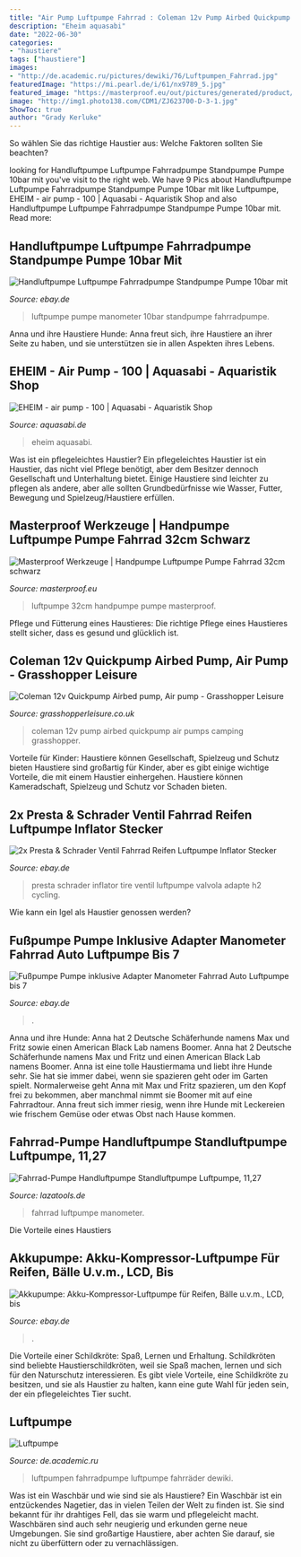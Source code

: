 ```yaml
---
title: "Air Pump Luftpumpe Fahrrad : Coleman 12v Pump Airbed Quickpump Air Pumps Camping Grasshopper"
description: "Eheim aquasabi"
date: "2022-06-30"
categories:
- "haustiere"
tags: ["haustiere"]
images:
- "http://de.academic.ru/pictures/dewiki/76/Luftpumpen_Fahrrad.jpg"
featuredImage: "https://mi.pearl.de/i/61/nx9789_5.jpg"
featured_image: "https://masterproof.eu/out/pictures/generated/product/1/540_340_85/mp80551.jpg"
image: "http://img1.photo138.com/CDM1/ZJ623700-D-3-1.jpg"
ShowToc: true
author: "Grady Kerluke"
---
```



So wählen Sie das richtige Haustier aus: Welche Faktoren sollten Sie beachten?

	

		
looking for Handluftpumpe Luftpumpe Fahrradpumpe Standpumpe Pumpe 10bar mit you've visit to the right web. We have 9 Pics about Handluftpumpe Luftpumpe Fahrradpumpe Standpumpe Pumpe 10bar mit like Luftpumpe, EHEIM - air pump - 100 | Aquasabi - Aquaristik Shop and also Handluftpumpe Luftpumpe Fahrradpumpe Standpumpe Pumpe 10bar mit. Read more:
		
    
## Handluftpumpe Luftpumpe Fahrradpumpe Standpumpe Pumpe 10bar Mit

<img loading=lazy src="https://i.ebayimg.com/images/i/112472607490-0-1/s-l1000.jpg" onerror="this.onerror=null;this.src='https://tse3.mm.bing.net/th?id=OIP.34XGQdqB3PFLWMrPZv3I8wHaHa&amp;pid=15.1';" alt="Handluftpumpe Luftpumpe Fahrradpumpe Standpumpe Pumpe 10bar mit">

_Source: ebay.de_

>luftpumpe pumpe manometer 10bar standpumpe fahrradpumpe. 

	

Anna und ihre Haustiere Hunde: Anna freut sich, ihre Haustiere an ihrer Seite zu haben, und sie unterstützen sie in allen Aspekten ihres Lebens.

    
## EHEIM - Air Pump - 100 | Aquasabi - Aquaristik Shop

<img loading=lazy src="https://www.aquasabi.de/media/image/product/18612/lg/eheim-air-pump.jpg" onerror="this.onerror=null;this.src='https://tse2.mm.bing.net/th?id=OIP.0Th7LgsGlEltrZcODVITdwHaHa&amp;pid=15.1';" alt="EHEIM - air pump - 100 | Aquasabi - Aquaristik Shop">

_Source: aquasabi.de_

>eheim aquasabi. 

	

Was ist ein pflegeleichtes Haustier?
Ein pflegeleichtes Haustier ist ein Haustier, das nicht viel Pflege benötigt, aber dem Besitzer dennoch Gesellschaft und Unterhaltung bietet. Einige Haustiere sind leichter zu pflegen als andere, aber alle sollten Grundbedürfnisse wie Wasser, Futter, Bewegung und Spielzeug/Haustiere erfüllen.

    
## Masterproof Werkzeuge | Handpumpe Luftpumpe Pumpe Fahrrad 32cm Schwarz

<img loading=lazy src="https://masterproof.eu/out/pictures/generated/product/1/540_340_85/mp80551.jpg" onerror="this.onerror=null;this.src='https://tse3.mm.bing.net/th?id=OIP.LzCeoubMdIyyPbN2-tM2wgAAAA&amp;pid=15.1';" alt="Masterproof Werkzeuge | Handpumpe Luftpumpe Pumpe Fahrrad 32cm schwarz">

_Source: masterproof.eu_

>luftpumpe 32cm handpumpe pumpe masterproof. 

	

Pflege und Fütterung eines Haustieres: Die richtige Pflege eines Haustieres stellt sicher, dass es gesund und glücklich ist.

    
## Coleman 12v Quickpump Airbed Pump, Air Pump - Grasshopper Leisure

<img loading=lazy src="http://www.grasshopperleisure.co.uk/ekmps/shops/grasshopper/images/coleman-12v-quickpump-airbed-pump-5213-p.jpg" onerror="this.onerror=null;this.src='https://tse1.mm.bing.net/th?id=OIP.mZXO_DvADHQ7kh9r--H4mwHaEY&amp;pid=15.1';" alt="Coleman 12v Quickpump Airbed pump, Air pump - Grasshopper Leisure">

_Source: grasshopperleisure.co.uk_

>coleman 12v pump airbed quickpump air pumps camping grasshopper. 

	

Vorteile für Kinder: Haustiere können Gesellschaft, Spielzeug und Schutz bieten
Haustiere sind großartig für Kinder, aber es gibt einige wichtige Vorteile, die mit einem Haustier einhergehen. Haustiere können Kameradschaft, Spielzeug und Schutz vor Schaden bieten.

    
## 2x Presta &amp; Schrader Ventil Fahrrad Reifen Luftpumpe Inflator Stecker

<img loading=lazy src="https://i.ebayimg.com/images/g/MFsAAOSw4vZfg73z/s-l400.jpg" onerror="this.onerror=null;this.src='https://tse1.mm.bing.net/th?id=OIP.OdUIQkbhEOEhtZUl1W48SAAAAA&amp;pid=15.1';" alt="2x Presta &amp; Schrader Ventil Fahrrad Reifen Luftpumpe Inflator Stecker">

_Source: ebay.de_

>presta schrader inflator tire ventil luftpumpe valvola adapte h2 cycling. 

	

Wie kann ein Igel als Haustier genossen werden?

    
## Fußpumpe Pumpe Inklusive Adapter Manometer Fahrrad Auto Luftpumpe Bis 7

<img loading=lazy src="http://img1.photo138.com/CDM1/ZJ623700-D-3-1.jpg" onerror="this.onerror=null;this.src='https://tse1.mm.bing.net/th?id=OIP.3R6UJ7rgJ8kzQzIzfdw5qAHaHa&amp;pid=15.1';" alt="Fußpumpe Pumpe inklusive Adapter Manometer Fahrrad Auto Luftpumpe bis 7">

_Source: ebay.de_

>. 

	

Anna und ihre Hunde: Anna hat 2 Deutsche Schäferhunde namens Max und Fritz sowie einen American Black Lab namens Boomer.
Anna hat 2 Deutsche Schäferhunde namens Max und Fritz und einen American Black Lab namens Boomer. Anna ist eine tolle Haustiermama und liebt ihre Hunde sehr. Sie hat sie immer dabei, wenn sie spazieren geht oder im Garten spielt. Normalerweise geht Anna mit Max und Fritz spazieren, um den Kopf frei zu bekommen, aber manchmal nimmt sie Boomer mit auf eine Fahrradtour. Anna freut sich immer riesig, wenn ihre Hunde mit Leckereien wie frischem Gemüse oder etwas Obst nach Hause kommen.

    
## Fahrrad-Pumpe Handluftpumpe Standluftpumpe Luftpumpe, 11,27

<img loading=lazy src="https://lazatools.de/media/image/product/10205/lg/fahrrad-luftpumpe-mit-manometer.jpg" onerror="this.onerror=null;this.src='https://tse4.mm.bing.net/th?id=OIP.CnficBqM3zmj0afjoQ5xxwHaHa&amp;pid=15.1';" alt="Fahrrad-Pumpe Handluftpumpe Standluftpumpe Luftpumpe, 11,27">

_Source: lazatools.de_

>fahrrad luftpumpe manometer. 

	

Die Vorteile eines Haustiers

    
## Akkupumpe: Akku-Kompressor-Luftpumpe Für Reifen, Bälle U.v.m., LCD, Bis

<img loading=lazy src="https://mi.pearl.de/i/61/nx9789_5.jpg" onerror="this.onerror=null;this.src='https://tse4.mm.bing.net/th?id=OIP.SxazAYmQHEO0K08KFMICMgHaHa&amp;pid=15.1';" alt="Akkupumpe: Akku-Kompressor-Luftpumpe für Reifen, Bälle u.v.m., LCD, bis">

_Source: ebay.de_

>. 

	

Die Vorteile einer Schildkröte: Spaß, Lernen und Erhaltung.
Schildkröten sind beliebte Haustierschildkröten, weil sie Spaß machen, lernen und sich für den Naturschutz interessieren. Es gibt viele Vorteile, eine Schildkröte zu besitzen, und sie als Haustier zu halten, kann eine gute Wahl für jeden sein, der ein pflegeleichtes Tier sucht.

    
## Luftpumpe

<img loading=lazy src="http://de.academic.ru/pictures/dewiki/76/Luftpumpen_Fahrrad.jpg" onerror="this.onerror=null;this.src='https://tse1.mm.bing.net/th?id=OIP.UOBshG02D3jwgzvLVc7TUAHaLV&amp;pid=15.1';" alt="Luftpumpe">

_Source: de.academic.ru_

>luftpumpen fahrradpumpe luftpumpe fahrräder dewiki. 

	

Was ist ein Waschbär und wie sind sie als Haustiere?
Ein Waschbär ist ein entzückendes Nagetier, das in vielen Teilen der Welt zu finden ist. Sie sind bekannt für ihr drahtiges Fell, das sie warm und pflegeleicht macht. Waschbären sind auch sehr neugierig und erkunden gerne neue Umgebungen. Sie sind großartige Haustiere, aber achten Sie darauf, sie nicht zu überfüttern oder zu vernachlässigen.

